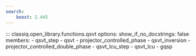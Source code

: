 ```yaml
---
search:
    boost: 2.445
---
```


<!-- spell-checker: disable -->
<!-- prettier-ignore-start -->
::: classiq.open_library.functions.qsvt
    options:
        show_if_no_docstrings: false
        members:
            - qsvt_step
            - qsvt
            - projector_controlled_phase
            - qsvt_inversion
            - projector_controlled_double_phase
            - qsvt_lcu_step
            - qsvt_lcu
            - gqsp
<!-- prettier-ignore-end -->
<!-- spell-checker: enable -->
